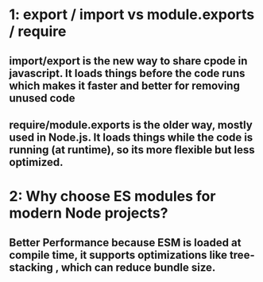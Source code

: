 # 1: export / import vs module.exports / require

## import/export is the new way to share cpode in javascript. It loads things before the code runs which makes it faster and better for removing unused code

## require/module.exports is the older way, mostly used in Node.js. It loads things while the code is running (at runtime), so its more flexible but less optimized.

# 2: Why choose ES modules for modern Node projects?

## Better Performance because ESM is loaded at compile time, it supports optimizations like tree-stacking , which can reduce bundle size.